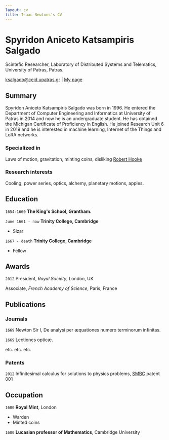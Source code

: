 ```yaml
---
layout: cv
title: Isaac Newtons's CV
---
```

# Spyridon Aniceto Katsampiris Salgado
Scintefic Researcher, Laboratory of Distributed Systems and Telematics, University of Patras, Patras.

<div id="webaddress">
<a href="ksalgado@ceid.upatras.gr">ksalgado@ceid.upatras.gr</a>
| <a href="http://ru6.cti.gr/ru6/users/spyridon-aniceto-katsampiris-salgado">My page</a>
</div>


## Summary

Spyridon Aniceto Katsampiris Salgado was born in 1996. He entered the Department of Computer Engineering and Informatics at University of Patras in 2014 and now he is an undergraduate student. He has obtained the Michigan Certificate of Proficiency in English. He joined Research Unit 6 in 2019 and he is interested in machine learning, Internet of the Things and LoRA networks.


### Specialized in

Laws of motion, gravitation, minting coins, disliking [Robert Hooke](http://en.wikipedia.org/wiki/Robert_Hooke)


### Research interests

Cooling, power series, optics, alchemy, planetary motions, apples.


## Education

`1654-1660`
__The King's School, Grantham.__

`June 1661 - now`
__Trinity College, Cambridge__

- Sizar

`1667 - death`
__Trinity College, Cambridge__

- Fellow



## Awards

`2012`
President, *Royal Society*, London, UK

Associate, *French Academy of Science*, Paris, France



## Publications

<!-- A list is also available [online](http://scholar.google.co.uk/citations?user=LTOTl0YAAAAJ) -->

### Journals

`1669`
Newton Sir I, De analysi per æquationes numero terminorum infinitas. 

`1669`
Lectiones opticæ.

etc. etc. etc.

### Patents

`2012`
Infinitesimal calculus for solutions to physics problems, [SMBC](http://www.techdirt.com/articles/20121011/09312820678/if-patents-had-been-around-time-newton.shtml) patent 001


## Occupation

`1600`
__Royal Mint__, London

- Warden
- Minted coins

`1600`
__Lucasian professor of Mathematics__, Cambridge University



<!-- ### Footer

Last updated: May 2013 -->


